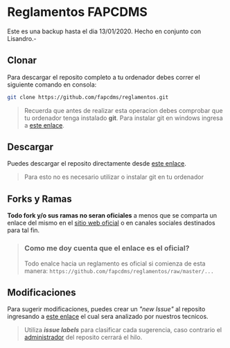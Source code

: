 # Reglamentos FAPCDMS

Este es una backup hasta el dia 13/01/2020. Hecho en conjunto con Lisandro.-

## Clonar

Para descargar el reposito completo a tu ordenador debes correr el siguiente comando en consola:

```bash
git clone https://github.com/fapcdms/reglamentos.git
```

> Recuerda que antes de realizar esta operacion debes comprobar que tu ordenador tenga instalado **git**. Para instalar git en windows ingresa a [este enlace](https://git-scm.com/download/win).

## Descargar

Puedes descargar el reposito directamente desde [este enlace](https://github.com/fapcdms/reglamentos/archive/master.zip).

> Para esto no es necesario utilizar o instalar git en tu ordenador

## Forks y Ramas

**Todo fork y/o sus ramas no seran oficiales** a menos que se comparta un enlace del mismo en el [sitio web oficial](http://fapcsa.org) o en canales sociales destinados para tal fin.

> ### Como me doy cuenta que el enlace es el oficial?
> Todo enalce hacia un reglamento es oficial si comienza de esta manera: `https://github.com/fapcdms/reglamentos/raw/master/...`

## Modificaciones

Para sugerir modificaciones, puedes crear un _"new Issue"_ al reposito ingresando a [este enlace](https://github.com/fapcdms/reglamentos/issues) el cual sera analizado por nuestros tecnicos.

> Utiliza  **_issue labels_** para clasificar cada sugerencia, caso contrario el [administrador](https://github.com/linuxArg) del reposito cerrará el hilo.
